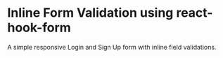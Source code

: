 # Inline Form Validation using react-hook-form
A simple responsive Login and Sign Up form with inline field validations.